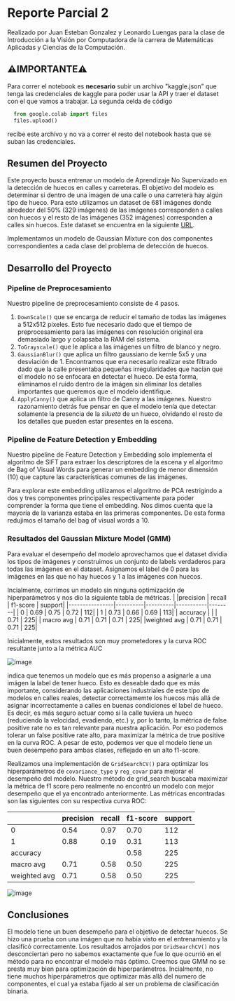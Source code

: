 # Reporte Parcial 2
Realizado por Juan Esteban Gonzalez y Leonardo Luengas para la clase de Introducción a la Visión por Computadora de la carrera de Matemáticas Aplicadas y Ciencias de la Computación.

## ⚠️IMPORTANTE⚠️
Para correr el notebook es **necesario** subir un archivo "kaggle.json" que tenga las credenciales de kaggle para poder usar la API y traer el dataset con el que vamos a trabajar. La segunda celda de código
  ```python
    from google.colab import files
    files.upload()
  ```
recibe este archivo y no va a correr el resto del notebook hasta que se suban las credenciales.
## Resumen del Proyecto
Este proyecto busca entrenar un modelo de Aprendizaje No Supervizado en la detección de huecos en calles y carreteras. El objetivo del modelo es determinar si dentro de una imagen de una calle o una carretera hay algún tipo de hueco. Para esto utilizamos un dataset de 681 imágenes donde alrededor del 50% (329 imágenes) de las imágenes corresponden a calles con huecos y el resto de las imágenes (352 imágenes) corresponden a calles sin huecos. Este dataset se encuentra en la siguiente [URL](https://www.kaggle.com/datasets/atulyakumar98/pothole-detection-dataset).

Implementamos un modelo de Gaussian Mixture con dos componentes correspondientes a cada clase del problema de detección de huecos. 

## Desarrollo del Proyecto
### Pipeline de Preprocesamiento
Nuestro pipeline de preprocesamiento consiste de 4 pasos.
1. ``DownScale()`` que se encarga de reducir el tamaño de todas las imágenes a 512x512 pixeles. Esto fue necesario dado que el tiempo de preprocesamiento para las imágenes con resolución original era demasiado largo y colapsaba la RAM del sistema.
2. ``ToGrayscale()`` que le aplica a las imágenes un filtro de blanco y negro.
3. ``GaussianBlur()`` que aplica un filtro gaussiano de kernle 5x5 y una desviación de 1. Encontramos que era necesario realizar este filtrado dado que la calle presentaba pequeñas irregularidades que hacían que el modelo no se enfocara en detectar el hueco. De esta forma, eliminamos el ruido dentro de la imágen sin eliminar los detalles importantes que queremos que el modelo identifique.
4. ``ApplyCanny()`` que aplica un filtro de Canny a las imágenes. Nuestro razonamiento detrás fue pensar en que el modelo tenía que detectar solamente la presencia de la *silueta* de un hueco, olvidando el resto de los detalles que pueden estar presentes en la escena.
### Pipeline de Feature Detection y Embedding
Nuestro pipeline de Feature Detection y Embedding solo implementa el algoritmo de SIFT para extraer los descriptores de la escena y el algoritmo de Bag of Visual Words para generar un embedding de menor dimensión (10) que capture las características comunes de las imágenes.

Para explorar este embedding utilizamos el algoritmo de PCA restrigindo a dos y tres componentes principales respectivamente para poder comprender la forma que tiene el embedding. Nos dimos cuenta que la mayoría de la varianza estaba en las primeras componentes. De esta forma redujimos el tamaño del bag of visual words a 10.
### Resultados del Gaussian Mixture Model (GMM)
Para evaluar el desempeño del modelo aprovechamos que el dataset dividia los tipos de imágenes y construimos un conjunto de labels verdaderos para todas las imágenes en el dataset. Asignamos el label de 0 para las imágenes en las que no hay huecos y 1 a las imágenes con huecos.

Incialmente, corrimos un modelo sin ninguna optimización de hiperparámetros y nos dio la siguiente tabla de métricas.
|                |precision  |  recall | f1-score  | support|
|----------------|----------|----------|-----------|--------|
|          0    |   0.69  |    0.75  |    0.72  |     112|
|           1    |   0.73   |   0.66   |   0.69     |  113|
|    accuracy    |          |          |   0.71   |    225|
|   macro avg     |  0.71    |  0.71   |   0.71      | 225|
|weighted avg     |  0.71    |  0.71    |  0.71     |  225|

Inicialmente, estos resultados son muy prometedores y la curva ROC resultante junto a la métrica AUC

![image](https://github.com/user-attachments/assets/1554b809-6f9d-42a3-9a4b-ee87c3b16055)

indica que tenemos un modelo que es más propenso a asignarle a una imágen la label de tener hueco. Esto es deseable dado que es más importante, considerando las aplicaciones industriales de este tipo de modelos en calles reales, detectar correctamemte los huecos más allá de asignar incorrectamente a calles en buenas condiciones el label de hueco. Es decir, es más seguro actuar como si la calle tuviera un hueco (reduciendo la velocidad, evadiendo, etc.) y, por lo tanto, la métrica de false positive rate no es tan relevante para nuestra aplicación. Por eso podemos tolerar un false positive rate alto, para maximizar la métrica de true positive en la curva ROC. A pesar de esto, podemos ver que el modelo tiene un buen desempeño para ambas clases, reflejado en un alto f1-score.

Realizamos una implementación de ``GridSearchCV()`` para optimizar los hiperparámetros de ``covariance_type`` y ``reg_covar`` para mejorar el desempeño del modelo. Nuestro método de grid_search buscaba maximizar la métrica de f1 score pero realmente no encontró un modelo con mejor desempeño que el ya encontrado anteriormente. Las métricas encontradas son las siguientes con su respectiva curva ROC:

|                |precision  |  recall | f1-score  | support|
|----------------|----------|----------|-----------|--------|
|          0    |   0.54  |    0.97  |    0.70  |     112|
|           1    |   0.88   |   0.19   |   0.31     |  113|
|    accuracy    |          |          |   0.58   |    225|
|   macro avg     |  0.71    |  0.58   |   0.50      | 225|
|weighted avg     |  0.71    |  0.58    |  0.50     |  225|

![image](https://github.com/user-attachments/assets/5ba1f76a-a4b1-43a1-9809-ea416ef88387)


## Conclusiones

El modelo tiene un buen desempeño para el objetivo de detectar huecos. Se hizo una prueba con una imágen que no había visto en el entrenamiento y la clasificó correctamente. Los resultados arrojados por ``GridSearchCV()`` nos desconciertan pero no sabemos exactamente que fue lo que ocurrió en el método para no encontrar el modelo más óptimo. Creemos que GMM no se presta muy bien para optimización de hiperparámetros. Incialmente, no tiene muchos hiperpárametros que optimizar más allá del numero de componentes, el cual ya estaba fijado al ser un problema de clasificación binaria.

